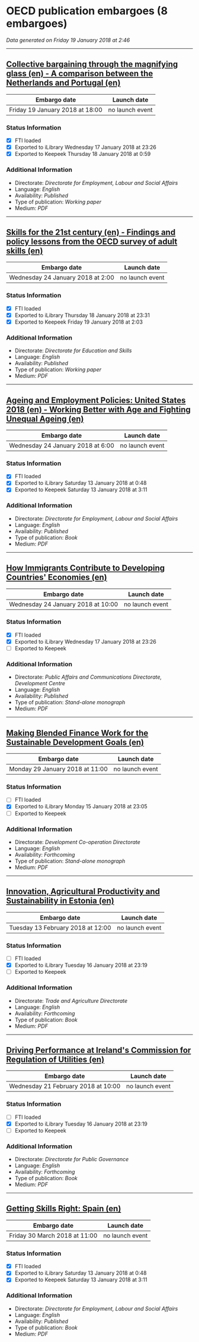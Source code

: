# OECD publication embargoes (8 embargoes)

*Data generated on Friday 19 January 2018 at 2:46*

------

## [Collective bargaining through the magnifying glass (en) - A comparison between the Netherlands and Portugal  (en)](https://doi.org/10.1787/06b8e7dd-en)

Embargo date | Launch date
-------------|------------
Friday 19 January 2018 at 18:00 | no launch event

### Status Information
- [x] FTI loaded 
- [x] Exported to iLibrary Wednesday 17 January 2018 at 23:26
- [x] Exported to Keepeek Thursday 18 January 2018 at 0:59

### Additional Information

* Directorate: *Directorate for Employment, Labour and Social Affairs*
* Language: *English*
* Availability: *Published*
* Type of publication: *Working paper*
* Medium: *PDF*

------

## [Skills for the 21st century (en) -  Findings and policy lessons from the OECD survey of adult skills (en)](https://doi.org/10.1787/96e69229-en)

Embargo date | Launch date
-------------|------------
Wednesday 24 January 2018 at 2:00 | no launch event

### Status Information
- [x] FTI loaded 
- [x] Exported to iLibrary Thursday 18 January 2018 at 23:31
- [x] Exported to Keepeek Friday 19 January 2018 at 2:03

### Additional Information

* Directorate: *Directorate for Education and Skills*
* Language: *English*
* Availability: *Published*
* Type of publication: *Working paper*
* Medium: *PDF*

------

## [Ageing and Employment Policies: United States 2018 (en) - Working Better with Age and Fighting Unequal Ageing (en)](https://doi.org/10.1787/9789264190115-en)

Embargo date | Launch date
-------------|------------
Wednesday 24 January 2018 at 6:00 | no launch event

### Status Information
- [x] FTI loaded 
- [x] Exported to iLibrary Saturday 13 January 2018 at 0:48
- [x] Exported to Keepeek Saturday 13 January 2018 at 3:11

### Additional Information

* Directorate: *Directorate for Employment, Labour and Social Affairs*
* Language: *English*
* Availability: *Published*
* Type of publication: *Book*
* Medium: *PDF*

------

## [How Immigrants Contribute to Developing Countries' Economies (en)](https://doi.org/10.1787/9789264288737-en)

Embargo date | Launch date
-------------|------------
Wednesday 24 January 2018 at 10:00 | no launch event

### Status Information
- [x] FTI loaded 
- [x] Exported to iLibrary Wednesday 17 January 2018 at 23:26
- [ ] Exported to Keepeek

### Additional Information

* Directorate: *Public Affairs and Communications Directorate, Development Centre*
* Language: *English*
* Availability: *Published*
* Type of publication: *Stand-alone monograph*
* Medium: *PDF*

------

## [Making Blended Finance Work for the Sustainable Development Goals (en)](https://doi.org/10.1787/9789264288768-en)

Embargo date | Launch date
-------------|------------
Monday 29 January 2018 at 11:00 | no launch event

### Status Information
- [ ] FTI loaded
- [x] Exported to iLibrary Monday 15 January 2018 at 23:05
- [ ] Exported to Keepeek

### Additional Information

* Directorate: *Development Co-operation Directorate*
* Language: *English*
* Availability: *Forthcoming*
* Type of publication: *Stand-alone monograph*
* Medium: *PDF*

------

## [Innovation, Agricultural Productivity and Sustainability in Estonia (en)](https://doi.org/10.1787/9789264288744-en)

Embargo date | Launch date
-------------|------------
Tuesday 13 February 2018 at 12:00 | no launch event

### Status Information
- [ ] FTI loaded
- [x] Exported to iLibrary Tuesday 16 January 2018 at 23:19
- [ ] Exported to Keepeek

### Additional Information

* Directorate: *Trade and Agriculture Directorate*
* Language: *English*
* Availability: *Forthcoming*
* Type of publication: *Book*
* Medium: *PDF*

------

## [Driving Performance at Ireland's Commission for Regulation of Utilities (en)](https://doi.org/10.1787/9789264190061-en)

Embargo date | Launch date
-------------|------------
Wednesday 21 February 2018 at 10:00 | no launch event

### Status Information
- [ ] FTI loaded
- [x] Exported to iLibrary Tuesday 16 January 2018 at 23:19
- [ ] Exported to Keepeek

### Additional Information

* Directorate: *Directorate for Public Governance*
* Language: *English*
* Availability: *Forthcoming*
* Type of publication: *Book*
* Medium: *PDF*

------

## [Getting Skills Right: Spain (en)](https://doi.org/10.1787/9789264282346-en)

Embargo date | Launch date
-------------|------------
Friday 30 March 2018 at 11:00 | no launch event

### Status Information
- [x] FTI loaded 
- [x] Exported to iLibrary Saturday 13 January 2018 at 0:48
- [x] Exported to Keepeek Saturday 13 January 2018 at 3:11

### Additional Information

* Directorate: *Directorate for Employment, Labour and Social Affairs*
* Language: *English*
* Availability: *Published*
* Type of publication: *Book*
* Medium: *PDF*